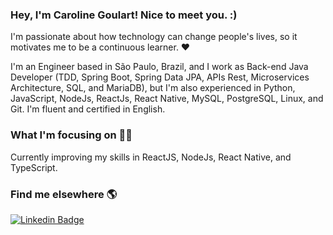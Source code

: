 ### Hey, I'm Caroline Goulart! Nice to meet you. :)

I'm passionate about how technology can change people's lives, so it motivates me to be a continuous learner. :heart:

I'm an Engineer based in São Paulo, Brazil, and I work as Back-end Java Developer (TDD, Spring Boot, Spring Data JPA, APIs Rest, Microservices Architecture, SQL, and MariaDB), but I'm also experienced in Python, JavaScript, NodeJs, ReactJs, React Native, MySQL, PostgreSQL, Linux, and Git. I'm fluent and certified in English.<br/>

### What I'm focusing on :woman_technologist:

Currently improving my skills in ReactJS, NodeJs, React Native, and TypeScript.<br/>

### Find me elsewhere :earth_americas:

[![Linkedin Badge](https://img.shields.io/badge/-LinkedIn-blue?style=flat-square&logo=Linkedin&logoColor=white&link=https://www.linkedin.com/in/harshkumarkhatri/)](https://www.linkedin.com/in/carolinegoulart/) 
